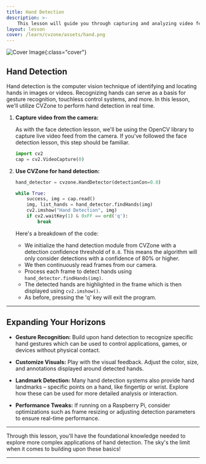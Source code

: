 ```yaml
---
title: Hand Detection
description: >-
    This lesson will guide you through capturing and analyzing video feed to highlight and track hands effectively
layout: lesson
cover: /learn/cvzone/assets/hand.png
---
```


![Cover Image]({{page.cover}}){:class="cover"}

## Hand Detection

Hand detection is the computer vision technique of identifying and locating hands in images or videos. Recognizing hands can serve as a basis for gesture recognition, touchless control systems, and more. In this lesson, we'll utilize CVZone to perform hand detection in real time.

1. **Capture video from the camera:**

   As with the face detection lesson, we'll be using the OpenCV library to capture live video feed from the camera. If you've followed the face detection lesson, this step should be familiar.

   ```python
   import cv2
   cap = cv2.VideoCapture(0)
   ```

2. **Use CVZone for hand detection:**

   ```python
   hand_detector = cvzone.HandDetector(detectionCon=0.8)

   while True:
       success, img = cap.read()
       img, list_hands = hand_detector.findHands(img)
       cv2.imshow("Hand Detection", img)
       if cv2.waitKey(1) & 0xFF == ord('q'):
           break
   ```

   Here's a breakdown of the code:
   - We initialize the hand detection module from CVZone with a detection confidence threshold of `0.8`. This means the algorithm will only consider detections with a confidence of 80% or higher.
   - We then continuously read frames from our camera.
   - Process each frame to detect hands using `hand_detector.findHands(img)`.
   - The detected hands are highlighted in the frame which is then displayed using `cv2.imshow()`.
   - As before, pressing the 'q' key will exit the program.

---

## Expanding Your Horizons

- **Gesture Recognition:** Build upon hand detection to recognize specific hand gestures which can be used to control applications, games, or devices without physical contact.

- **Customize Visuals:** Play with the visual feedback. Adjust the color, size, and annotations displayed around detected hands.

- **Landmark Detection:** Many hand detection systems also provide hand landmarks – specific points on a hand, like fingertip or wrist. Explore how these can be used for more detailed analysis or interaction.

- **Performance Tweaks:** If running on a Raspberry Pi, consider optimizations such as frame resizing or adjusting detection parameters to ensure real-time performance.

---

Through this lesson, you'll have the foundational knowledge needed to explore more complex applications of hand detection. The sky's the limit when it comes to building upon these basics!

---
